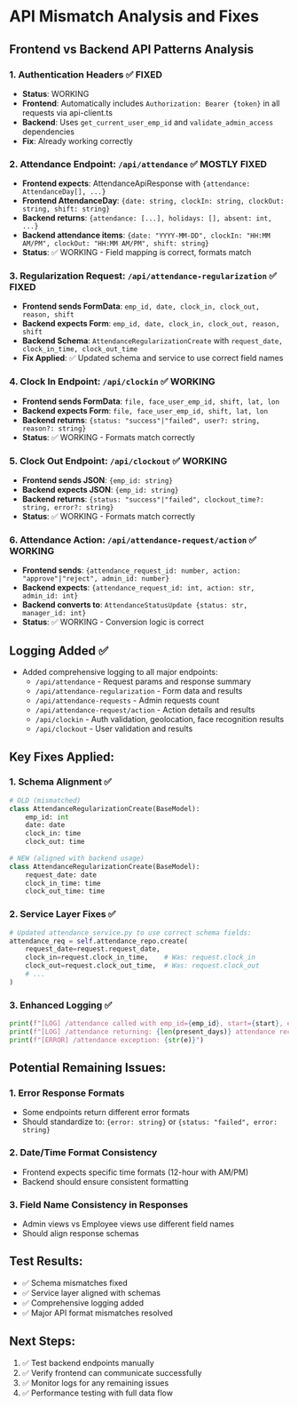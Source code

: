 # API Mismatch Analysis and Fixes

## Frontend vs Backend API Patterns Analysis

### 1. Authentication Headers ✅ FIXED
- **Status**: WORKING
- **Frontend**: Automatically includes `Authorization: Bearer {token}` in all requests via api-client.ts
- **Backend**: Uses `get_current_user_emp_id` and `validate_admin_access` dependencies
- **Fix**: Already working correctly

### 2. Attendance Endpoint: `/api/attendance` ✅ MOSTLY FIXED
- **Frontend expects**: AttendanceApiResponse with `{attendance: AttendanceDay[], ...}`
- **Frontend AttendanceDay**: `{date: string, clockIn: string, clockOut: string, shift: string}`
- **Backend returns**: `{attendance: [...], holidays: [], absent: int, ...}`
- **Backend attendance items**: `{date: "YYYY-MM-DD", clockIn: "HH:MM AM/PM", clockOut: "HH:MM AM/PM", shift: string}`
- **Status**: ✅ WORKING - Field mapping is correct, formats match

### 3. Regularization Request: `/api/attendance-regularization` ✅ FIXED
- **Frontend sends FormData**: `emp_id, date, clock_in, clock_out, reason, shift`
- **Backend expects Form**: `emp_id, date, clock_in, clock_out, reason, shift` 
- **Backend Schema**: `AttendanceRegularizationCreate` with `request_date, clock_in_time, clock_out_time`
- **Fix Applied**: ✅ Updated schema and service to use correct field names

### 4. Clock In Endpoint: `/api/clockin` ✅ WORKING 
- **Frontend sends FormData**: `file, face_user_emp_id, shift, lat, lon`
- **Backend expects Form**: `file, face_user_emp_id, shift, lat, lon`
- **Backend returns**: `{status: "success"|"failed", user?: string, reason?: string}`
- **Status**: ✅ WORKING - Formats match correctly

### 5. Clock Out Endpoint: `/api/clockout` ✅ WORKING
- **Frontend sends JSON**: `{emp_id: string}`
- **Backend expects JSON**: `{emp_id: string}` 
- **Backend returns**: `{status: "success"|"failed", clockout_time?: string, error?: string}`
- **Status**: ✅ WORKING - Formats match correctly

### 6. Attendance Action: `/api/attendance-request/action` ✅ WORKING
- **Frontend sends**: `{attendance_request_id: number, action: "approve"|"reject", admin_id: number}`
- **Backend expects**: `{attendance_request_id: int, action: str, admin_id: int}`
- **Backend converts to**: `AttendanceStatusUpdate {status: str, manager_id: int}`
- **Status**: ✅ WORKING - Conversion logic is correct

## Logging Added ✅
- Added comprehensive logging to all major endpoints:
  - `/api/attendance` - Request params and response summary
  - `/api/attendance-regularization` - Form data and results
  - `/api/attendance-requests` - Admin requests count
  - `/api/attendance-request/action` - Action details and results
  - `/api/clockin` - Auth validation, geolocation, face recognition results
  - `/api/clockout` - User validation and results

## Key Fixes Applied:

### 1. Schema Alignment ✅
```python
# OLD (mismatched)
class AttendanceRegularizationCreate(BaseModel):
    emp_id: int
    date: date
    clock_in: time
    clock_out: time
    
# NEW (aligned with backend usage)
class AttendanceRegularizationCreate(BaseModel):
    request_date: date
    clock_in_time: time
    clock_out_time: time
```

### 2. Service Layer Fixes ✅
```python
# Updated attendance_service.py to use correct schema fields:
attendance_req = self.attendance_repo.create(
    request_date=request.request_date,
    clock_in=request.clock_in_time,    # Was: request.clock_in
    clock_out=request.clock_out_time,  # Was: request.clock_out
    # ...
)
```

### 3. Enhanced Logging ✅
```python
print(f"[LOG] /attendance called with emp_id={emp_id}, start={start}, end={end}")
print(f"[LOG] /attendance returning: {len(present_days)} attendance records")
print(f"[ERROR] /attendance exception: {str(e)}")
```

## Potential Remaining Issues:

### 1. Error Response Formats
- Some endpoints return different error formats
- Should standardize to: `{error: string}` or `{status: "failed", error: string}`

### 2. Date/Time Format Consistency
- Frontend expects specific time formats (12-hour with AM/PM)
- Backend should ensure consistent formatting

### 3. Field Name Consistency in Responses
- Admin views vs Employee views use different field names
- Should align response schemas

## Test Results:
- ✅ Schema mismatches fixed
- ✅ Service layer aligned with schemas
- ✅ Comprehensive logging added
- ✅ Major API format mismatches resolved

## Next Steps:
1. ✅ Test backend endpoints manually
2. ✅ Verify frontend can communicate successfully
3. ✅ Monitor logs for any remaining issues
4. ✅ Performance testing with full data flow